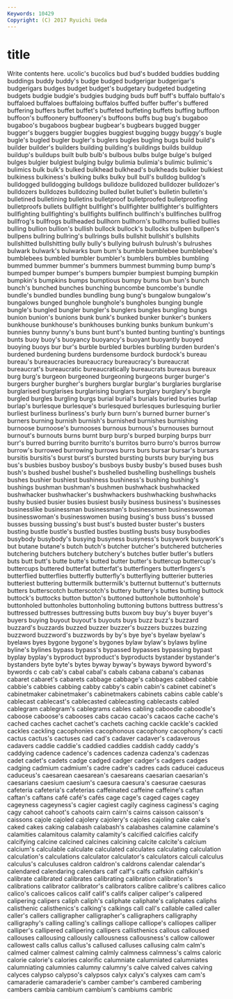 ```yaml
---
Keywords: 10429 
Copyright: (C) 2017 Ryuichi Ueda
---
```


# title

Write contents here.
ucolic's
bucolics bud bud's budded buddies budding buddings buddy buddy's budge
budged budgerigar budgerigar's budgerigars budges budget budget's budgetary budgeted budgeting
budgets budgie budgie's budgies budging buds buff buff's buffalo buffalo's
buffaloed buffaloes buffaloing buffalos buffed buffer buffer's buffered buffering buffers
buffet buffet's buffeted buffeting buffets buffing buffoon buffoon's buffoonery buffoonery's
buffoons buffs bug bug's bugaboo bugaboo's bugaboos bugbear bugbear's bugbears
bugged bugger bugger's buggers buggier buggies buggiest bugging buggy buggy's
bugle bugle's bugled bugler bugler's buglers bugles bugling bugs build
build's builder builder's builders building building's buildings builds buildup buildup's
buildups built bulb bulb's bulbous bulbs bulge bulge's bulged bulges
bulgier bulgiest bulging bulgy bulimia bulimia's bulimic bulimic's bulimics bulk
bulk's bulked bulkhead bulkhead's bulkheads bulkier bulkiest bulkiness bulkiness's bulking
bulks bulky bull bull's bulldog bulldog's bulldogged bulldogging bulldogs bulldoze
bulldozed bulldozer bulldozer's bulldozers bulldozes bulldozing bulled bullet bullet's bulletin
bulletin's bulletined bulletining bulletins bulletproof bulletproofed bulletproofing bulletproofs bullets bullfight
bullfight's bullfighter bullfighter's bullfighters bullfighting bullfighting's bullfights bullfinch bullfinch's bullfinches
bullfrog bullfrog's bullfrogs bullheaded bullhorn bullhorn's bullhorns bullied bullies bulling
bullion bullion's bullish bullock bullock's bullocks bullpen bullpen's bullpens bullring
bullring's bullrings bulls bullshit bullshit's bullshits bullshitted bullshitting bully bully's
bullying bulrush bulrush's bulrushes bulwark bulwark's bulwarks bum bum's bumble
bumblebee bumblebee's bumblebees bumbled bumbler bumbler's bumblers bumbles bumbling bummed
bummer bummer's bummers bummest bumming bump bump's bumped bumper bumper's
bumpers bumpier bumpiest bumping bumpkin bumpkin's bumpkins bumps bumptious bumpy
bums bun bun's bunch bunch's bunched bunches bunching buncombe buncombe's
bundle bundle's bundled bundles bundling bung bung's bungalow bungalow's bungalows
bunged bunghole bunghole's bungholes bunging bungle bungle's bungled bungler bungler's
bunglers bungles bungling bungs bunion bunion's bunions bunk bunk's bunked
bunker bunker's bunkers bunkhouse bunkhouse's bunkhouses bunking bunks bunkum bunkum's
bunnies bunny bunny's buns bunt bunt's bunted bunting bunting's buntings
bunts buoy buoy's buoyancy buoyancy's buoyant buoyantly buoyed buoying buoys
bur bur's burble burbled burbles burbling burden burden's burdened burdening
burdens burdensome burdock burdock's bureau bureau's bureaucracies bureaucracy bureaucracy's bureaucrat
bureaucrat's bureaucratic bureaucratically bureaucrats bureaus bureaux burg burg's burgeon burgeoned
burgeoning burgeons burger burger's burgers burgher burgher's burghers burglar burglar's
burglaries burglarise burglarised burglarises burglarising burglars burglary burglary's burgle burgled
burgles burgling burgs burial burial's burials buried buries burlap burlap's
burlesque burlesque's burlesqued burlesques burlesquing burlier burliest burliness burliness's burly
burn burn's burned burner burner's burners burning burnish burnish's burnished
burnishes burnishing burnoose burnoose's burnooses burnous burnous's burnouses burnout burnout's
burnouts burns burnt burp burp's burped burping burps burr burr's
burred burring burrito burrito's burritos burro burro's burros burrow burrow's
burrowed burrowing burrows burrs burs bursar bursar's bursars bursitis bursitis's
burst burst's bursted bursting bursts bury burying bus bus's busbies
busboy busboy's busboys busby busby's bused buses bush bush's bushed
bushel bushel's bushelled bushelling bushellings bushels bushes bushier bushiest bushiness
bushiness's bushing bushing's bushings bushman bushman's bushmen bushwhack bushwhacked bushwhacker
bushwhacker's bushwhackers bushwhacking bushwhacks bushy busied busier busies busiest busily
business business's businesses businesslike businessman businessman's businessmen businesswoman businesswoman's businesswomen
busing busing's buss buss's bussed busses bussing bussing's bust bust's
busted buster buster's busters busting bustle bustle's bustled bustles bustling
busts busy busybodies busybody busybody's busying busyness busyness's busywork busywork's
but butane butane's butch butch's butcher butcher's butchered butcheries butchering
butchers butchery butchery's butches butler butler's butlers buts butt butt's
butte butte's butted butter butter's buttercup buttercup's buttercups buttered butterfat
butterfat's butterfingers butterfingers's butterflied butterflies butterfly butterfly's butterflying butterier butteries
butteriest buttering buttermilk buttermilk's butternut butternut's butternuts butters butterscotch butterscotch's
buttery buttery's buttes butting buttock buttock's buttocks button button's buttoned
buttonhole buttonhole's buttonholed buttonholes buttonholing buttoning buttons buttress buttress's buttressed
buttresses buttressing butts buxom buy buy's buyer buyer's buyers buying
buyout buyout's buyouts buys buzz buzz's buzzard buzzard's buzzards buzzed
buzzer buzzer's buzzers buzzes buzzing buzzword buzzword's buzzwords by by's
bye bye's byelaw byelaw's byelaws byes bygone bygone's bygones bylaw
bylaw's bylaws byline byline's bylines bypass bypass's bypassed bypasses bypassing
bypast byplay byplay's byproduct byproduct's byproducts bystander bystander's bystanders byte
byte's bytes byway byway's byways byword byword's bywords c cab
cab's cabal cabal's cabals cabana cabana's cabanas cabaret cabaret's cabarets
cabbage cabbage's cabbages cabbed cabbie cabbie's cabbies cabbing cabby cabby's
cabin cabin's cabinet cabinet's cabinetmaker cabinetmaker's cabinetmakers cabinets cabins cable
cable's cablecast cablecast's cablecasted cablecasting cablecasts cabled cablegram cablegram's cablegrams
cables cabling caboodle caboodle's caboose caboose's cabooses cabs cacao cacao's
cacaos cache cache's cached caches cachet cachet's cachets caching cackle
cackle's cackled cackles cackling cacophonies cacophonous cacophony cacophony's cacti cactus
cactus's cactuses cad cad's cadaver cadaver's cadaverous cadavers caddie caddie's
caddied caddies caddish caddy caddy's caddying cadence cadence's cadences cadenza
cadenza's cadenzas cadet cadet's cadets cadge cadged cadger cadger's cadgers
cadges cadging cadmium cadmium's cadre cadre's cadres cads caducei caduceus
caduceus's caesarean caesarean's caesareans caesarian caesarian's caesarians caesium caesium's caesura
caesura's caesurae caesuras cafeteria cafeteria's cafeterias caffeinated caffeine caffeine's caftan
caftan's caftans café café's cafés cage cage's caged cages cagey
cageyness cageyness's cagier cagiest cagily caginess caginess's caging cagy cahoot
cahoot's cahoots cairn cairn's cairns caisson caisson's caissons cajole cajoled
cajolery cajolery's cajoles cajoling cake cake's caked cakes caking calabash
calabash's calabashes calamine calamine's calamities calamitous calamity calamity's calcified calcifies
calcify calcifying calcine calcined calcines calcining calcite calcite's calcium calcium's
calculable calculate calculated calculates calculating calculation calculation's calculations calculator calculator's
calculators calculi calculus calculus's calculuses caldron caldron's caldrons calendar calendar's
calendared calendaring calendars calf calf's calfs calfskin calfskin's calibrate calibrated
calibrates calibrating calibration calibration's calibrations calibrator calibrator's calibrators calibre calibre's
calibres calico calico's calicoes calicos calif calif's califs caliper caliper's
calipered calipering calipers caliph caliph's caliphate caliphate's caliphates caliphs calisthenic
calisthenics's calking's calkings call call's callable called caller caller's callers
calligrapher calligrapher's calligraphers calligraphy calligraphy's calling calling's callings calliope calliope's
calliopes calliper calliper's callipered callipering callipers callisthenics callous calloused callouses
callousing callously callousness callousness's callow callower callowest calls callus callus's
callused calluses callusing calm calm's calmed calmer calmest calming calmly
calmness calmness's calms caloric calorie calorie's calories calorific calumniate calumniated
calumniates calumniating calumnies calumny calumny's calve calved calves calving calyces
calypso calypso's calypsos calyx calyx's calyxes cam cam's camaraderie camaraderie's
camber camber's cambered cambering cambers cambia cambium cambium's cambiums cambric
